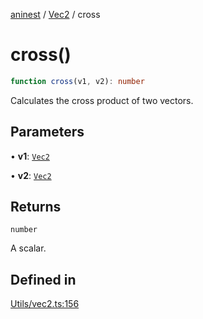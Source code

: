 [aninest](../../index.md) / [Vec2](../index.md) / cross

# cross()

```ts
function cross(v1, v2): number
```

Calculates the cross product of two vectors.

## Parameters

• **v1**: [`Vec2`](../type-aliases/Vec2.md)

• **v2**: [`Vec2`](../type-aliases/Vec2.md)

## Returns

`number`

A scalar.

## Defined in

[Utils/vec2.ts:156](https://github.com/zphrs/aninest/blob/4def9b51a0eda7ca5b3d63922b6674c9f9434175/core/src/Utils/vec2.ts#L156)
